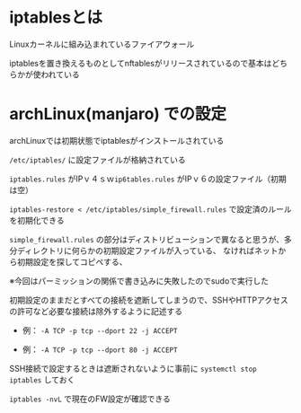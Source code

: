 # iptablesとは

Linuxカーネルに組み込まれているファイアウォール

iptablesを置き換えるものとしてnftablesがリリースされているので基本はどちらかが使われている

# archLinux(manjaro) での設定

archLinuxでは初期状態でiptablesがインストールされている

`/etc/iptables/` に設定ファイルが格納されている

`iptables.rules` がIPｖ４ｓｗ`ip6tables.rules` がIPｖ６の設定ファイル（初期は空）

`iptables-restore < /etc/iptables/simple_firewall.rules` で設定済のルールを初期化できる

`simple_firewall.rules` の部分はディストリビューションで異なると思うが、多分ディレクトリに何らかの初期設定ファイルが入っている、
なければネットから初期設定を探してコピペする、

※今回はパーミッションの関係で書き込みに失敗したのでsudoで実行した

初期設定のままだとすべての接続を遮断してしまうので、SSHやHTTPアクセスの許可など必要な接続は除外するように記述する

- 例： `-A TCP -p tcp --dport 22 -j ACCEPT`

- 例： `-A TCP -p tcp --dport 80 -j ACCEPT`

SSH接続で設定するときは遮断されないように事前に `systemctl stop iptables` しておく

`iptables -nvL` で現在のFW設定が確認できる
